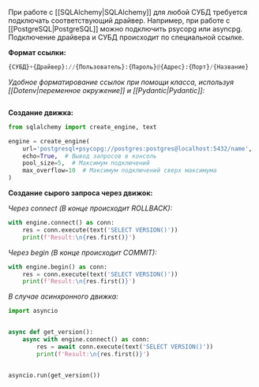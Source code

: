 При работе с [[SQLAlchemy|SQLAlchemy]] для любой СУБД требуется подключать соответствующий драйвер. Например, при работе с [[PostgreSQL|PostgreSQL]] можно подключить psycopg или asyncpg. Подключение драйвера и СУБД происходит по специальной ссылке.

**Формат ссылки:**

```Python
{СУБД}+{Драйвер}://{Пользователь}:{Пароль}@{Адрес}:{Порт}/{Название}
```

*Удобное форматирование ссылок при помощи класса, используя [[Dotenv|переменное окружение]] и [[Pydantic|Pydantic]]:*

```Python

```

**Создание движка:**

```Python
from sqlalchemy import create_engine, text

engine = create_engine(
	url='postgresql+psycopg://postgres:postgres@localhost:5432/name',
	echo=True,  # Вывод запросов в консоль
	pool_size=5,  # Максимум подключений
	max_overflow=10  # Максимум подключений сверх максимума
)
```

**Создание сырого запроса через движок:**

*Через connect (В конце происходит ROLLBACK):*

```Python
with engine.connect() as conn:
	res = conn.execute(text('SELECT VERSION()'))
	print(f'Result:\n{res.first()}')
```

*Через begin (В конце происходит COMMIT):*

```Python
with engine.begin() as conn:
	res = conn.execute(text('SELECT VERSION()'))
	print(f'Result:\n{res.first()}')
```

*В случае асинхронного движка:*

```Python
import asyncio


async def get_version():
	async with engine.connect() as conn:
		res = await conn.execute(text('SELECT VERSION()'))
		print(f'Result:\n{res.first()}') 


asyncio.run(get_version())
```